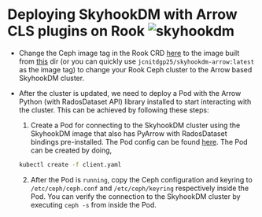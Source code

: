 # Deploying SkyhookDM with Arrow CLS plugins on Rook ![skyhookdm](https://github.com/JayjeetAtGithub/skyhookdm-arrow-rook/workflows/skyhookdm/badge.svg?branch=master)

* Change the Ceph image tag in the Rook CRD [here](https://github.com/rook/rook/blob/master/cluster/examples/kubernetes/ceph/cluster.yaml#L24) to the image built from [this](https://github.com/JayjeetAtGithub/skyhookdm-arrow/tree/master/skyhookdm-image) dir (or you can quickly use `jcnitdgp25/skyhookdm-arrow:latest` as the image tag) to change your Rook Ceph cluster to the Arrow based SkyhookDM cluster. 

* After the cluster is updated, we need to deploy a Pod with the Arrow Python (with RadosDataset API) library installed to start interacting with the cluster. This can be achieved by following these steps:

  1) Create a Pod for connecting to the SkyhookDM cluster using the SkyhookDM image that also has PyArrow with RadosDataset bindings pre-installed. The Pod config can be found [here](https://github.com/JayjeetAtGithub/skyhookdm-arrow/blob/master/client.yaml). The Pod can be created by doing,
  
  ```bash
  kubectl create -f client.yaml
  ```

  2) After the Pod is `running`, copy the Ceph configuration and keyring to `/etc/ceph/ceph.conf` and `/etc/ceph/keyring` respectively inside the Pod. You can verify the connection to the SkyhookDM cluster by executing `ceph -s` from inside the Pod.

